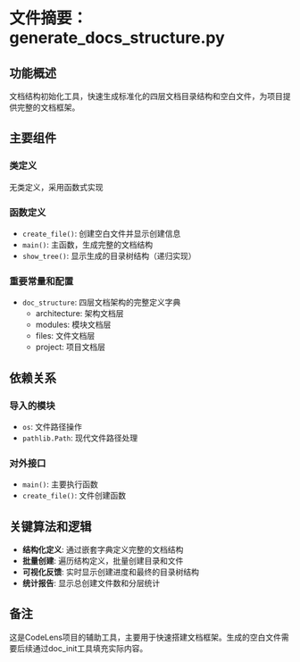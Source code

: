 # 文件摘要：generate_docs_structure.py

## 功能概述
文档结构初始化工具，快速生成标准化的四层文档目录结构和空白文件，为项目提供完整的文档框架。

## 主要组件

### 类定义
无类定义，采用函数式实现

### 函数定义
- `create_file()`: 创建空白文件并显示创建信息
- `main()`: 主函数，生成完整的文档结构
- `show_tree()`: 显示生成的目录树结构（递归实现）

### 重要常量和配置
- `doc_structure`: 四层文档架构的完整定义字典
  - architecture: 架构文档层
  - modules: 模块文档层  
  - files: 文件文档层
  - project: 项目文档层

## 依赖关系

### 导入的模块
- `os`: 文件路径操作
- `pathlib.Path`: 现代文件路径处理

### 对外接口
- `main()`: 主要执行函数
- `create_file()`: 文件创建函数

## 关键算法和逻辑
- **结构化定义**: 通过嵌套字典定义完整的文档结构
- **批量创建**: 遍历结构定义，批量创建目录和文件
- **可视化反馈**: 实时显示创建进度和最终的目录树结构
- **统计报告**: 显示总创建文件数和分层统计

## 备注
这是CodeLens项目的辅助工具，主要用于快速搭建文档框架。生成的空白文件需要后续通过doc_init工具填充实际内容。
